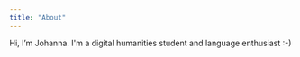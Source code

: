 ```yaml
---
title: "About"
---
```


Hi, I’m Johanna. I'm a digital humanities student and language enthusiast :-)
